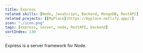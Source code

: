 ```yaml
---
title: Express
related skills: [Node, JavaScript, Backend, MongoDB, RestAPI]
related projects: [[MyPlace](https://myplace.netlify.app/)]
icon: "./icon.png"
tags: [express, server, node, RestAPI, backend]
sortIndex: 130
---
```


Express is a server framework for Node.

